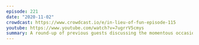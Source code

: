 ```yaml
---
episode: 221
date: "2020-11-02"
crowdcast: https://www.crowdcast.io/e/in-lieu-of-fun-episode-115
youtube: https://www.youtube.com/watch?v=7ugrrV5cmys
summary: A round-up of previous guests discussing the momentous occasion upon us
---
```


